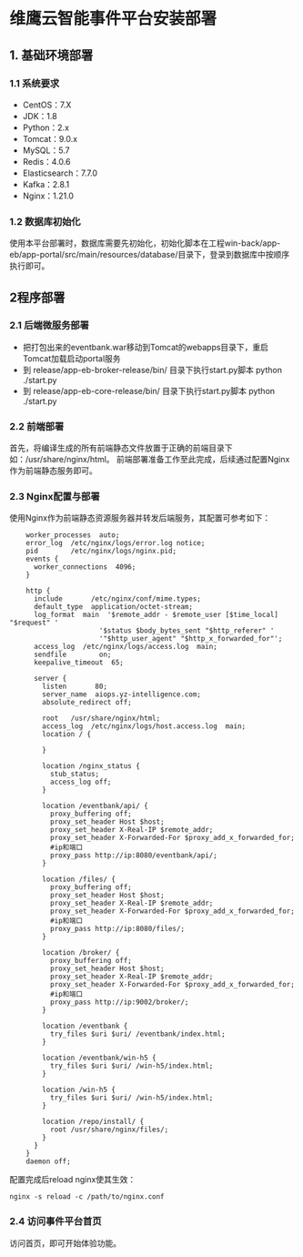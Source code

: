 # 维鹰云智能事件平台安装部署

## 1. 基础环境部署

### 1.1 系统要求

- CentOS：7.X
- JDK：1.8
- Python：2.x
- Tomcat：9.0.x
- MySQL：5.7
- Redis：4.0.6
- Elasticsearch：7.7.0
- Kafka：2.8.1
- Nginx：1.21.0

### 1.2 数据库初始化

使用本平台部署时，数据库需要先初始化，初始化脚本在工程win-back/app-eb/app-portal/src/main/resources/database/目录下，登录到数据库中按顺序执行即可。 


## 2程序部署

### 2.1 后端微服务部署

- 把打包出来的eventbank.war移动到Tomcat的webapps目录下，重启Tomcat加载启动portal服务
- 到 release/app-eb-broker-release/bin/ 目录下执行start.py脚本 python ./start.py
- 到 release/app-eb-core-release/bin/ 目录下执行start.py脚本 python ./start.py

### 2.2 前端部署

首先，将编译生成的所有前端静态文件放置于正确的前端目录下如：/usr/share/nginx/html。
前端部署准备工作至此完成，后续通过配置Nginx作为前端静态服务即可。

### 2.3 Nginx配置与部署
使用Nginx作为前端静态资源服务器并转发后端服务，其配置可参考如下：
```nginx
    worker_processes  auto;
    error_log  /etc/nginx/logs/error.log notice;
    pid        /etc/nginx/logs/nginx.pid;
    events {
      worker_connections  4096;
    }

    http {
      include       /etc/nginx/conf/mime.types;
      default_type  application/octet-stream;
      log_format  main  '$remote_addr - $remote_user [$time_local] "$request" '
                      '$status $body_bytes_sent "$http_referer" '
                      '"$http_user_agent" "$http_x_forwarded_for"';
      access_log  /etc/nginx/logs/access.log  main;
      sendfile        on;
      keepalive_timeout  65;

      server {
        listen       80;
        server_name  aiops.yz-intelligence.com;
        absolute_redirect off;
      
        root   /usr/share/nginx/html;
        access_log  /etc/nginx/logs/host.access.log  main;
        location / {
          
        }

        location /nginx_status {
          stub_status;
          access_log off;
        }
      
        location /eventbank/api/ {
          proxy_buffering off;
          proxy_set_header Host $host;
          proxy_set_header X-Real-IP $remote_addr;
          proxy_set_header X-Forwarded-For $proxy_add_x_forwarded_for;
          #ip和端口
          proxy_pass http://ip:8080/eventbank/api/;
        }
      
        location /files/ {
          proxy_buffering off;
          proxy_set_header Host $host;
          proxy_set_header X-Real-IP $remote_addr;
          proxy_set_header X-Forwarded-For $proxy_add_x_forwarded_for;
      	  #ip和端口
          proxy_pass http://ip:8080/files/;
        }
      
        location /broker/ {
          proxy_buffering off;
          proxy_set_header Host $host;
          proxy_set_header X-Real-IP $remote_addr;
          proxy_set_header X-Forwarded-For $proxy_add_x_forwarded_for;
          #ip和端口
          proxy_pass http://ip:9002/broker/;
        }
      
        location /eventbank {
          try_files $uri $uri/ /eventbank/index.html;
        }    
      
        location /eventbank/win-h5 {
          try_files $uri $uri/ /win-h5/index.html;      
        }
      
        location /win-h5 {
          try_files $uri $uri/ /win-h5/index.html;      
        }
        
        location /repo/install/ {
          root /usr/share/nginx/files/;
        }
      }
    }
    daemon off;
```
配置完成后reload nginx使其生效：
```shell script
nginx -s reload -c /path/to/nginx.conf
```

### 2.4 访问事件平台首页
访问首页，即可开始体验功能。
